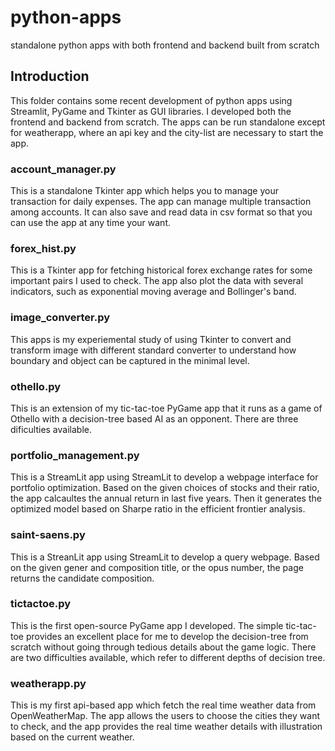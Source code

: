 # python-apps
standalone python apps with both frontend and backend built from scratch

## Introduction
This folder contains some recent development of python apps using Streamlit, 
PyGame and Tkinter as GUI libraries. I developed both the frontend and backend
from scratch. The apps can be run standalone except for weatherapp, where
an api key and the city-list are necessary to start the app. 

### account_manager.py
This is a standalone Tkinter app which helps you to manage your transaction
for daily expenses. The app can manage multiple transaction among accounts.
It can also save and read data in csv format so that you can use the app
at any time your want. 

### forex_hist.py
This is a Tkinter app for fetching historical forex exchange rates for some 
important pairs I used to check. The app also plot the data with several
indicators, such as exponential moving average and Bollinger's band. 

### image_converter.py
This apps is my experiemental study of using Tkinter to convert and transform
image with different standard converter to understand how boundary and 
object can be captured in the minimal level. 

### othello.py
This is an extension of my tic-tac-toe PyGame app that it runs as a game of 
Othello with a decision-tree based AI as an opponent. There are three
dificulties available. 

### portfolio_management.py
This is a StreamLit app using StreamLit to develop a webpage interface for 
portfolio optimization. Based on the given choices of stocks and their
ratio, the app calcaultes the annual return in last five years. Then
it generates the optimized model based on Sharpe ratio in the efficient
frontier analysis.

### saint-saens.py
This is a StreanLit app using StreamLit to develop a query webpage. Based on 
the given gener and composition title, or the opus number, the page
returns the candidate composition. 

### tictactoe.py
This is the first open-source PyGame app I developed. The simple tic-tac-toe
provides an excellent place for me to develop the decision-tree from scratch
without going through tedious details about the game logic. There are two
difficulties available, which refer to different depths of decision tree.

### weatherapp.py
This is my first api-based app which fetch the real time weather data from
OpenWeatherMap. The app allows the users to choose the cities they want to 
check, and the app provides the real time weather details with illustration
based on the current weather. 





